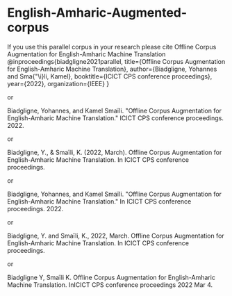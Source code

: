 # English-Amharic-Augmented-corpus
If you use this parallel corpus in your research please cite Offline Corpus Augmentation for English-Amharic Machine Translation
@inproceedings{biadgligne2021parallel, title={Offline Corpus Augmentation for English-Amharic Machine Translation}, author={Biadgligne, Yohannes and Sma{"\i}li, Kamel}, booktitle={ICICT CPS conference proceedings}, year={2022}, organization={IEEE} }

or 

Biadgligne, Yohannes, and Kamel Smaïli. "Offline Corpus Augmentation for English-Amharic Machine Translation." ICICT CPS conference proceedings. 2022.

or 

Biadgligne, Y., & Smaïli, K. (2022, March). Offline Corpus Augmentation for English-Amharic Machine Translation. In ICICT CPS conference proceedings.

or

Biadgligne, Yohannes, and Kamel Smaïli. "Offline Corpus Augmentation for English-Amharic Machine Translation." In ICICT CPS conference proceedings. 2022.

or 

Biadgligne, Y. and Smaïli, K., 2022, March. Offline Corpus Augmentation for English-Amharic Machine Translation. In ICICT CPS conference proceedings.

or

Biadgligne Y, Smaïli K. Offline Corpus Augmentation for English-Amharic Machine Translation. InICICT CPS conference proceedings 2022 Mar 4.
